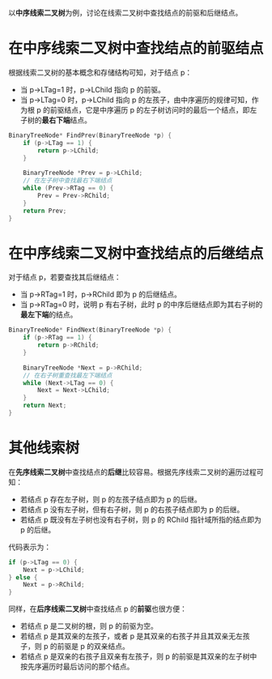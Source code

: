 以**中序线索二叉树**为例，讨论在线索二叉树中查找结点的前驱和后继结点。

# 在中序线索二叉树中查找结点的前驱结点

根据线索二叉树的基本概念和存储结构可知，对于结点 p：

- 当 p->LTag=1 时，p->LChild 指向 p 的前驱。
- 当 p->LTag=0 时，p->LChild 指向 p 的左孩子，由中序遍历的规律可知，作为根 p 的前驱结点，它是中序遍历 p 的左子树访问时的最后一个结点，即左子树的**最右下端**结点。

```c
BinaryTreeNode* FindPrev(BinaryTreeNode *p) {
    if (p->LTag == 1) {
        return p->LChild;
    }
    
    BinaryTreeNode *Prev = p->LChild;
    // 在左子树中查找最右下端结点
    while (Prev->RTag == 0) {
        Prev = Prev->RChild;
    }
    return Prev;
}
```

# 在中序线索二叉树中查找结点的后继结点

对于结点 p，若要查找其后继结点：

- 当 p->RTag=1 时，p->RChild 即为 p 的后继结点。
- 当 p->RTag=0 时，说明 p 有右子树，此时 p 的中序后继结点即为其右子树的**最左下端**的结点。

```c
BinaryTreeNode* FindNext(BinaryTreeNode *p) {
    if (p->RTag == 1) {
        return p->RChild;
    }
    
    BinaryTreeNode *Next = p->RChild;
    // 在右子树重查找最左下端结点
    while (Next->LTag == 0) {
        Next = Next->LChild;
    }
    return Next;
}
```

# 其他线索树

在**先序线索二叉树**中查找结点的**后继**比较容易。根据先序线索二叉树的遍历过程可知：

- 若结点 p 存在左子树，则 p 的左孩子结点即为 p 的后继。
- 若结点 p 没有左子树，但有右子树，则 p 的右孩子结点即为 p 的后继。
- 若结点 p 既没有左子树也没有右子树，则 p 的 RChild 指针域所指的结点即为 p 的后继。

代码表示为：

```c
if (p->LTag == 0) {
    Next = p->LChild;
} else {
    Next = p->RChild;
}
```

同样，在**后序线索二叉树**中查找结点 p 的**前驱**也很方便：

- 若结点 p 是二叉树的根，则 p 的前驱为空。
- 若结点 p 是其双亲的左孩子，或者 p 是其双亲的右孩子并且其双亲无左孩子，则 p 的前驱是 p 的双亲结点。
- 若结点 p 是双亲的右孩子且双亲有左孩子，则 p 的前驱是其双亲的左子树中按先序遍历时最后访问的那个结点。